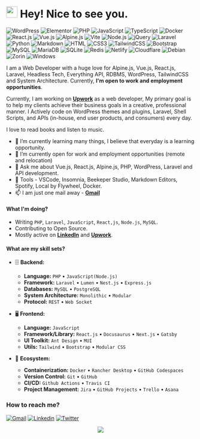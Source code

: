 <h1><img src="https://emojis.slackmojis.com/emojis/images/1531849430/4246/blob-sunglasses.gif?1531849430" width="30"/> Hey! Nice to see you.</h1>  
 

![WordPress](https://img.shields.io/badge/Wordpress-21759B?style=flat-square&logo=wordpress&logoColor=white)
![Elementor](https://img.shields.io/badge/Elementor-9146FF?style=flat-square&logo=elementor&logoColor=white)
![PHP](https://img.shields.io/badge/PHP-777BB4?style=flat-square&logo=php&logoColor=white)
![JavaScript](https://img.shields.io/badge/JavaScript-F7DF1E?style=flat-square&logo=javascript&logoColor=black)
![TypeScript](https://img.shields.io/badge/TypeScript-007ACC?style=flat-square&logo=typescript&logoColor=white)
![Docker](https://img.shields.io/badge/Docker-0CC1F3?style=flat-square&logo=docker&logoColor=white)
![React.js](https://img.shields.io/badge/React.js-0081CB?style=flat-square&logo=react&logoColor=61DAFB)
![Vue.js](https://img.shields.io/badge/Vue.js-35495E?style=flat-square&logo=vue.js&logoColor=4FC08D)
![Alpine.js](https://img.shields.io/badge/Alpine.js-663399?style=flat-square&logo=alpine.js&logoColor=white)
![Vite](https://img.shields.io/badge/Vite-593D88?style=flat-square&logo=vite&logoColor=white)
![Node.js](https://img.shields.io/badge/Node.js-43853D?style=flat-square&logo=node.js&logoColor=white)
![jQuery](https://img.shields.io/badge/jQuery-0769AD?style=flat-square&logo=jquery&logoColor=white)
![Laravel](https://img.shields.io/badge/Laravel-FF2D20?style=flat-square&logo=laravel&logoColor=white)
![Python](https://img.shields.io/badge/Python-3776AB?style=flat-square&logo=python&logoColor=white)
![Markdown](https://img.shields.io/badge/Markdown-000000?style=flat-square&logo=markdown&logoColor=white)
![HTML](https://img.shields.io/badge/HTML5-E34F26?style=flat-square&logo=html5&logoColor=white)
![CSS3](https://img.shields.io/badge/CSS3-1572B6?style=flat-square&logo=css3&logoColor=white)
![TailwindCSS](https://img.shields.io/badge/Tailwind_CSS-38B2AC?style=flat-square&logo=tailwind-css&logoColor=white)
![Bootstrap](https://img.shields.io/badge/Bootstrap-563D7C?style=flat-square&logo=bootstrap&logoColor=white)
![MySQL](https://img.shields.io/badge/MySQL-005C84?style=flat-square&logo=mysql&logoColor=white)
![MariaDB](https://img.shields.io/badge/MariaDB-003545?style=flat-square&logo=mariadb&logoColor=white)
![SQLite](https://img.shields.io/badge/SQLite-07405E?style=flat-square&logo=sqlite&logoColor=white)
![Redis](https://img.shields.io/badge/redis-%23DD0031.svg?&style=flat-square&logo=redis&logoColor=white)
![Netlify](https://img.shields.io/badge/Netlify-00C7B7?style=flat-square&logo=netlify&logoColor=white)
![Cloudflare](https://img.shields.io/badge/Cloudflare-F38020?style=flat-square&logo=Cloudflare&logoColor=white)
![Debian](https://img.shields.io/badge/Debian-A81D33?style=flat-square&logo=debian&logoColor=white)
![Zorin](https://img.shields.io/badge/Zorin%20OS-0CC1F3?style=flat-square&logo=zorin&logoColor=white)
![Windows](https://img.shields.io/badge/windows-000000?style=flat-square&logo=windows&logoColor=white)
   
I am a Web Developer with a huge love for Alpine.js, Vue.js, React.js, Laravel, Headless Tech, Everything API, RDBMS, WordPress, TailwindCSS and System Architecture. Currently, **I'm open to work and employment opportunities**.
   
Currently, I am working on **[Upwork](https://www.upwork.com/fl/~0111236bcb71a56a41)** as a web developer, My primary goal is to help my clients achieve their business goals in a creative, professional manner. I Actively code on WordPress themes and plugins, Laravel, Shell Scripts, and APIs (in-house, end user products, and consumers) every day.
   
I love to read books and listen to music.
   
- 🌱 I’m currently learning many things, I believe that everyday is a learning opportunity.
- 👯 I’m currently open for work and employment opportunities (remote and relocation)
- 💬 Ask me about Vue.js, React.js, Alpine.js, PHP, WordPress, Laravel and API development.
- :wrench: Tools - VSCode, Insomnia, Beekeper Studio, Markdown Editors, Spotify, Local by Flywheel, Docker.
- 📫 I am just one mail away - **[Gmail](https://mailto:mahim.upwork@gmail.com)**

#### What I'm doing?

- Writing `PHP`, `Laravel`, `JavaScript`, `React,js`, `Node.js`, `MySQL`.
- Contributing to Open Source.
- Mostly active on **[LinkedIn](https://www.linkedin.com/in/svzapurbo)** and **[Upwork](https://www.upwork.com/fl/~0111236bcb71a56a41)**.

#### What are my skill sets?

- 🗄️ **Backend:**

  - **Language:** `PHP` • `JavaScript(Node.js)`
  - **Framework:** `Laravel` • `Lumen` • `Nest.js` • `Express.js`
  - **Databases:** `MySQL` • `PostgreSQL`
  - **System Architecture:** `Monolithic` • `Modular`
  - **Protocol:** `REST` • `Web Socket`

- 🖥 **Frontend:**
  
  - **Language:** `JavaScript`
  - **Framework/Library:** `React.js` • `Docusaurus` • `Next.js` • `Gatsby`
  - **UI Toolkit:** `Ant Design` • `MUI`
  - **Utils:** `Tailwind` • `Bootstrap` • `Modular CSS`

- 🎡 **Ecosystem:**
  - **Containerization:** `Docker` • `Rancher Desktop` • `GitHub Codespaces`
  - **Version Control:** `Git` • `GitHub`
  - **CI/CD:** `Github Actions` • `Travis CI`
  - **Project Management:** `Jira` • `GitHub Projects` • `Trello` • `Asana`
 
### How to reach me?

[![Gmail](https://img.shields.io/badge/Gmail-EA4335?style=flat-square&logo=gmail&logoColor=white)](https://mailto:mahim.upwork@gmail.com)
[![Linkedin](https://img.shields.io/badge/LinkedIn-0077B5?style=flat-square&logo=linkedin&logoColor=white)](https://www.linkedin.com/in/svzapurbo) 
[![Twitter](https://img.shields.io/badge/Twitter-1DA1F2?style=flat-square&logo=twitter&logoColor=white)](https://twitter.com/SvzApurbo)
 
<p align="center">
<!-- <a href="https://github.com/git-mahim"><img src="https://github-readme-stats.vercel.app/api?username=git-mahim&show_icons=true&hide=&count_private=true&title_color=3382ed&text_color=ffffff&icon_color=3382ed&bg_color=1c1917&hide_border=true&show_icons=true" alt="git-mahim's GitHub stats" /></a> -->
<a href="https://github.com/git-mahim"><img src="https://github-readme-streak-stats.herokuapp.com/?user=git-mahim&stroke=ffffff&background=1c1917&ring=0891b2&fire=0891b2&currStreakNum=ffffff&currStreakLabel=0891b2&sideNums=ffffff&sideLabels=ffffff&dates=ffffff&hide_border=true" /></a>
  

    
  
</p>




